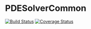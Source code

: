 # PDESolverCommon




[![Build Status](https://travis-ci.org/OptimalDesignLab/PDESolverCommon.jl.svg)](https://travis-ci.org/OptimalDesignLab/PDESolverCommon.jl)
[![Coverage Status](https://coveralls.io/repos/OptimalDesignLab/PDESolverCommon.jl/badge.png)](https://coveralls.io/r/OptimalDesignLab/PDESolverCommon.jl)

